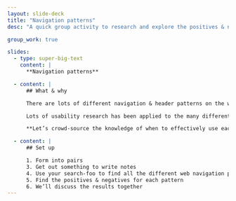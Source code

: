 ```yaml
---
layout: slide-deck
title: "Navigation patterns"
desc: "A quick group activity to research and explore the positives & negatives of the different navigation & header patterns."

group_work: true

slides:
  - type: super-big-text
    content: |
      **Navigation patterns**

  - content: |
      ## What & why

      There are lots of different navigation & header patterns on the web—each useful in different situations.

      Lots of usability research has been applied to the many different navigation patterns but it’s everywhere and difficult to compare.

      **Let’s crowd-source the knowledge of when to effectively use each navigation pattern.**

  - content: |
      ## Set up

      1. Form into pairs
      3. Get out something to write notes
      4. Use your search-foo to find all the different web navigation patterns
      5. Find the positives & negatives for each pattern
      6. We’ll discuss the results together
---
```

